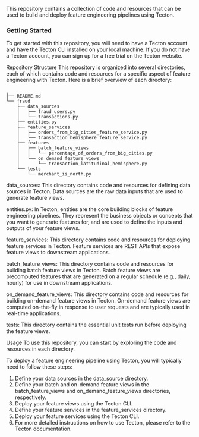 This repository contains a collection of code and resources that can be used to build and deploy feature engineering pipelines using Tecton.

### Getting Started
To get started with this repository, you will need to have a Tecton account and have the Tecton CLI installed on your local machine. If you do not have a Tecton account, you can sign up for a free trial on the Tecton website.

Repository Structure
This repository is organized into several directories, each of which contains code and resources for a specific aspect of feature engineering with Tecton. Here is a brief overview of each directory:

```
.
├── README.md
└── fraud
    ├── data_sources
    │   ├── fraud_users.py
    │   └── transactions.py
    ├── entities.py
    ├── feature_services
    │   ├── orders_from_big_cities_feature_service.py
    │   └── transaction_hemisphere_feature_service.py
    ├── features
    │   ├── batch_feature_views
    │   │   └── percentage_of_orders_from_big_cities.py
    │   └── on_demand_feature_views
    │       └── transaction_latitudinal_hemisphere.py
    └── tests
        └── merchant_is_north.py

```

data_sources: This directory contains code and resources for defining data sources in Tecton. Data sources are the raw data inputs that are used to generate feature views.

entities.py: In Tecton, entities are the core building blocks of feature engineering pipelines. They represent the business objects or concepts that you want to generate features for, and are used to define the inputs and outputs of your feature views.

feature_services: This directory contains code and resources for deploying feature services in Tecton. Feature services are REST APIs that expose feature views to downstream applications.

batch_feature_views: This directory contains code and resources for building batch feature views in Tecton. Batch feature views are precomputed features that are generated on a regular schedule (e.g., daily, hourly) for use in downstream applications.

on_demand_feature_views: This directory contains code and resources for building on-demand feature views in Tecton. On-demand feature views are computed on-the-fly in response to user requests and are typically used in real-time applications.

tests: This directory contains the essential unit tests run before deploying the feature views.

Usage
To use this repository, you can start by exploring the code and resources in each directory. 

To deploy a feature engineering pipeline using Tecton, you will typically need to follow these steps:

1. Define your data sources in the data_source directory.
2. Define your batch and on-demand feature views in the batch_feature_views and on_demand_feature_views directories, respectively.
3. Deploy your feature views using the Tecton CLI.
4. Define your feature services in the feature_services directory.
5. Deploy your feature services using the Tecton CLI.
6. For more detailed instructions on how to use Tecton, please refer to the Tecton documentation.

